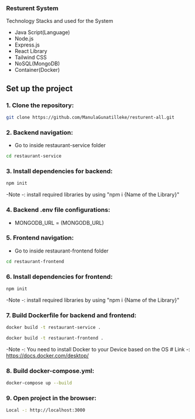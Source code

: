 ### Resturent System

Technology Stacks and used for the System 
 -  Java Script(Language)
 -  Node.js
 -  Express.js
 -  React Library 
 -  Tailwind CSS
 -  NoSQL(MongoDB)
 -  Container(Docker)

## Set up the project 

### 1. Clone the repository:

``` bash
git clone https://github.com/ManulaGunatilleke/resturent-all.git
```
### 2. Backend navigation:

- Go to inside restaurant-service folder

``` bash
cd restaurant-service 
```

### 3. Install dependencies for backend:

``` bash
npm init 
```
-Note -: install required libraries by using "npm i {Name of the Library}"

### 4. Backend .env file configurations:

- MONGODB_URL = (MONGODB_URL)

### 5. Frontend navigation:

- Go to inside restaurant-frontend folder
  
``` bash
cd restaurant-frontend 
```

### 6. Install dependencies for frontend:

``` bash
npm init
```
-Note -: install required libraries by using "npm i {Name of the Library}"

### 7. Build Dockerfile for backend and frontend:

``` bash
docker build -t restaurant-service .

docker build -t restaurant-frontend .

```
-Note -: You need to install Docker to your Device based on the OS
        # Link -: https://docs.docker.com/desktop/
         
### 8. Build docker-compose.yml:

``` bash
docker-compose up --build
```

### 9. Open project in the browser:

``` bash
Local -: http://localhost:3000
```
